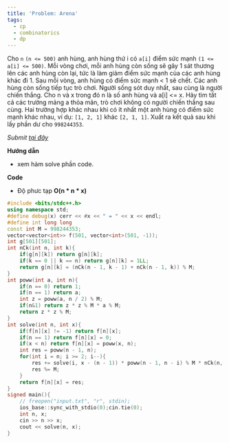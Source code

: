 ```yaml
---
title: 'Problem: Arena'
tags:
  - cp
  - combinatorics
  - dp
---
```

Cho `n` `(n <= 500)` anh hùng, anh hùng thứ i có `a[i]` điểm sức mạnh `(1 <= a[i] <= 500)`. 
Mỗi vòng chơi, mỗi anh hùng còn sống sẽ gây 1 sát thương lên các anh hùng còn lại, tức là làm giảm điểm sức mạnh của các anh hùng khác đi 1.
Sau mỗi vòng, anh hùng có điểm sức mạnh < 1 sẽ chết. Các anh hùng còn sống tiếp tục trò chơi. Người sống sót duy nhất, sau cùng là người chiến thắng.
Cho n và x trong đó n là số anh hùng và a[i] <= x. Hãy tìm tất cả các trường mảng a thỏa mãn, trò chơi không có người chiến thắng sau cùng.
Hai trường hợp khác nhau khi có ít nhất một anh hùng có điểm sức mạnh khác nhau, ví dụ: `[1, 2, 1]` khác `[2, 1, 1]`.
Xuất ra kết quả sau khi lấy phần dư cho `998244353`.

<!--more-->

*Submit [tại đây](https://codeforces.com/problemset/problem/1606/E)*

**Hướng dẫn**
  - xem hàm solve phần code.

**Code**

- Độ phưc tạp **O(n * n * x)**

```cpp
#include <bits/stdc++.h>
using namespace std;
#define debug(x) cerr << #x << " = " << x << endl;
#define int long long
const int M = 998244353;
vector<vector<int>> f(501, vector<int>(501, -1));
int g[501][501];
int nCk(int n, int k){
    if(g[n][k]) return g[n][k];
    if(k == 0 || k == n) return g[n][k] = 1LL;
    return g[n][k] = (nCk(n - 1, k - 1) + nCk(n - 1, k)) % M;
}
int poww(int a, int n){
    if(n == 0) return 1;
    if(n == 1) return a;
    int z = poww(a, n / 2) % M;
    if(n&1) return z * z % M * a % M;
    return z * z % M;
}
int solve(int n, int x){
    if(f[n][x] != -1) return f[n][x];
    if(n == 1) return f[n][x] = 0;
    if(x < n) return f[n][x] = poww(x, n);
    int res = poww(n - 1, n);
    for(int i = n; i >= 2; i--){
        res += solve(i, x - (n - 1)) * poww(n - 1, n - i) % M * nCk(n, i) % M;
        res %= M;
    }
    return f[n][x] = res;
}
signed main(){
    // freopen("input.txt", "r", stdin);
    ios_base::sync_with_stdio(0);cin.tie(0);
    int n, x;
    cin >> n >> x;
    cout << solve(n, x);
}
```
